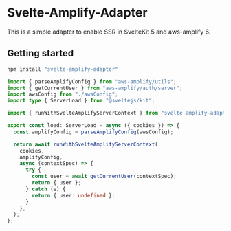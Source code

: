 # Svelte-Amplify-Adapter

This is a simple adapter to enable SSR in SvelteKit 5 and aws-amplify 6.

## Getting started

```bash
npm install "svelte-amplify-adapter"
```

```ts
import { parseAmplifyConfig } from "aws-amplify/utils";
import { getCurrentUser } from "aws-amplify/auth/server";
import awsConfig from "./awsConfig";
import type { ServerLoad } from "@sveltejs/kit";

import { runWithSvelteAmplifyServerContext } from "svelte-amplify-adapter";

export const load: ServerLoad = async ({ cookies }) => {
  const amplifyConfig = parseAmplifyConfig(awsConfig);

  return await runWithSvelteAmplifyServerContext(
    cookies,
    amplifyConfig,
    async (contextSpec) => {
      try {
        const user = await getCurrentUser(contextSpec);
        return { user };
      } catch (e) {
        return { user: undefined };
      }
    },
  );
};
```
